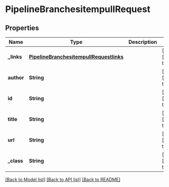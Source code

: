 # PipelineBranchesitempullRequest
## Properties

| Name | Type | Description | Notes |
|------------ | ------------- | ------------- | -------------|
| **\_links** | [**PipelineBranchesitempullRequestlinks**](PipelineBranchesitempullRequestlinks.md) |  | [optional] [default to null] |
| **author** | **String** |  | [optional] [default to null] |
| **id** | **String** |  | [optional] [default to null] |
| **title** | **String** |  | [optional] [default to null] |
| **url** | **String** |  | [optional] [default to null] |
| **\_class** | **String** |  | [optional] [default to null] |

[[Back to Model list]](../README.md#documentation-for-models) [[Back to API list]](../README.md#documentation-for-api-endpoints) [[Back to README]](../README.md)

